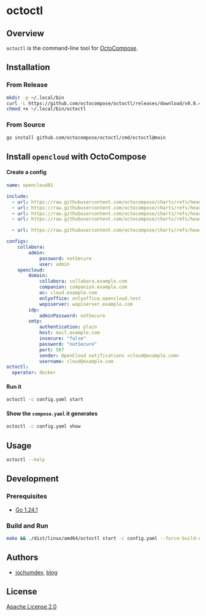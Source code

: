 # octoctl

## Overview

`octoctl` is the command-line tool for [OctoCompose](https://octocompose.dev/).

## Installation

### From Release

```sh
mkdir -p ~/.local/bin
curl -L https://github.com/octocompose/octoctl/releases/download/v0.0.4/octoctl_0.0.4_linux_amd64 -o ~/.local/bin/octoctl
chmod +x ~/.local/bin/octoctl
```

### From Source

```sh
go install github.com/octocompose/octoctl/cmd/octoctl@main
```

## Install `opencloud` with OctoCompose

#### Create a config

```yaml
name: opencloud01

include:
  - url: https://raw.githubusercontent.com/octocompose/charts/refs/heads/main/opencloud-monolith/config/opencloud.yaml
  - url: https://raw.githubusercontent.com/octocompose/charts/refs/heads/main/opencloud-monolith/config/collabora.yaml
  - url: https://raw.githubusercontent.com/octocompose/charts/refs/heads/main/opencloud-monolith/config/tika.yaml
  - url: https://raw.githubusercontent.com/octocompose/charts/refs/heads/main/opencloud-monolith/config/traefik.yaml

  - url: https://raw.githubusercontent.com/octocompose/charts/refs/heads/main/opencloud-monolith/config/web_extensions/all.yaml

configs:
    collabora:
        admin:
            password: notSecure
            user: admin
    opencloud:
        domain:
            collabora: collabora.example.com
            companion: companion.example.com
            oc: cloud.example.com
            onlyoffice: onlyoffice.opencloud.test
            wopiserver: wopiserver.example.com
        idp:
            adminPassword: notSecure
        smtp:
            authentication: plain
            host: mail.example.com
            insecure: "false"
            password: "notSecure"
            port: 587
            sender: OpenCloud notifications <cloud@example.com>
            username: cloud@example.com
octoctl:
  operator: docker
```

#### Run it

```sh
octoctl -c config.yaml start
```

#### Show the `compose.yaml` it generates

```sh
octoctl -c config.yaml show
```

## Usage

```sh
octoctl --help
```

## Development

### Prerequisites

- [Go 1.24.1](https://golang.org/dl/)

### Build and Run

```sh
make && ./dist/linux/amd64/octoctl start -c config.yaml --force-build-operator -l debug
```

## Authors

- [jochumdev](https://github.com/jochumdev), [blog](https://jochum.dev/)

## License

[Apache License 2.0](https://github.com/octocompose/octoctl/blob/main/LICENSE)
